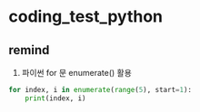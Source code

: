 # coding_test_python

## remind
1. 파이썬 for 문 enumerate() 활용
```python
for index, i in enumerate(range(5), start=1):
    print(index, i)
```